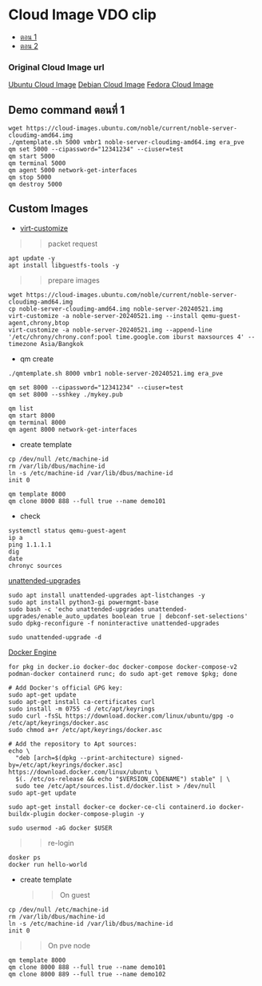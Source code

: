 
# Cloud Image VDO clip
- [ตอน 1](https://www.loom.com/share/84a3720bc5584835a2ba0ebb757d4692?sid=93c273af-4b29-43aa-b2da-5198e1a49bc4)
- [ตอน 2](https://www.loom.com/share/e889e2b41aa141c6ad61627cb63380de?sid=c301bf1b-53b1-4f17-99f3-79aeaf896a6f)

### Original Cloud Image url
[Ubuntu Cloud Image](https://cloud-images.ubuntu.com/)
[Debian Cloud Image](https://cloud.debian.org/images/cloud/)
[Fedora Cloud Image](https://fedoraproject.org/cloud/download)

## Demo command ตอนที่ 1
```
wget https://cloud-images.ubuntu.com/noble/current/noble-server-cloudimg-amd64.img
./qmtemplate.sh 5000 vmbr1 noble-server-cloudimg-amd64.img era_pve
qm set 5000 --cipassword="12341234" --ciuser=test
qm start 5000
qm terminal 5000
qm agent 5000 network-get-interfaces
qm stop 5000
qm destroy 5000
```

## Custom Images
- [virt-customize](https://libguestfs.org/virt-customize.1.html)
>> packet request
```
apt update -y
apt install libguestfs-tools -y
```
>> prepare images
```
wget https://cloud-images.ubuntu.com/noble/current/noble-server-cloudimg-amd64.img
cp noble-server-cloudimg-amd64.img noble-server-20240521.img
virt-customize -a noble-server-20240521.img --install qemu-guest-agent,chrony,btop
virt-customize -a noble-server-20240521.img --append-line '/etc/chrony/chrony.conf:pool time.google.com iburst maxsources 4' --timezone Asia/Bangkok

```
- qm create
```
./qmtemplate.sh 8000 vmbr1 noble-server-20240521.img era_pve
```
```
qm set 8000 --cipassword="12341234" --ciuser=test
qm set 8000 --sshkey ./mykey.pub
```
```
qm list
qm start 8000
qm terminal 8000
qm agent 8000 network-get-interfaces
```
- create template
```
cp /dev/null /etc/machine-id
rm /var/lib/dbus/machine-id
ln -s /etc/machine-id /var/lib/dbus/machine-id
init 0

qm template 8000
qm clone 8000 888 --full true --name demo101
```
- check
```
systemctl status qemu-guest-agent
ip a
ping 1.1.1.1
dig
date
chronyc sources
```
[unattended-upgrades](https://wiki.debian.org/UnattendedUpgrades)
```
sudo apt install unattended-upgrades apt-listchanges -y
sudo apt install python3-gi powermgmt-base
sudo bash -c 'echo unattended-upgrades unattended-upgrades/enable_auto_updates boolean true | debconf-set-selections'
sudo dpkg-reconfigure -f noninteractive unattended-upgrades

sudo unattended-upgrade -d
```
[Docker Engine]()
```
for pkg in docker.io docker-doc docker-compose docker-compose-v2 podman-docker containerd runc; do sudo apt-get remove $pkg; done
```
```
# Add Docker's official GPG key:
sudo apt-get update
sudo apt-get install ca-certificates curl
sudo install -m 0755 -d /etc/apt/keyrings
sudo curl -fsSL https://download.docker.com/linux/ubuntu/gpg -o /etc/apt/keyrings/docker.asc
sudo chmod a+r /etc/apt/keyrings/docker.asc

# Add the repository to Apt sources:
echo \
  "deb [arch=$(dpkg --print-architecture) signed-by=/etc/apt/keyrings/docker.asc] https://download.docker.com/linux/ubuntu \
  $(. /etc/os-release && echo "$VERSION_CODENAME") stable" | \
  sudo tee /etc/apt/sources.list.d/docker.list > /dev/null
sudo apt-get update
```
```
sudo apt-get install docker-ce docker-ce-cli containerd.io docker-buildx-plugin docker-compose-plugin -y

sudo usermod -aG docker $USER
```
>> re-login
```
dosker ps
docker run hello-world
```
- create template
  >> On guest
```
cp /dev/null /etc/machine-id
rm /var/lib/dbus/machine-id
ln -s /etc/machine-id /var/lib/dbus/machine-id
init 0
```
  >> On pve node
```
qm template 8000
qm clone 8000 888 --full true --name demo101
qm clone 8000 889 --full true --name demo102
```